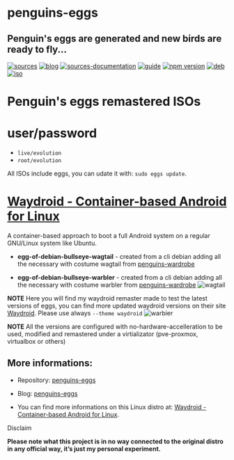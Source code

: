 penguins-eggs
=============

## Penguin&#39;s eggs are generated and new birds are ready to fly...
[![sources](https://img.shields.io/badge/github-sources-blue)](https://github.com/pieroproietti/penguins-eggs)
[![blog](https://img.shields.io/badge/blog-penguin's%20eggs-blue)](https://penguins-eggs.net)
[![sources-documentation](https://img.shields.io/badge/sources-documentation-blue)](https://penguins-eggs.net/sources-documentation/index.html)
[![guide](https://img.shields.io/badge/guide-penguin's%20eggs-blue)](https://penguins-eggs.net/book/)
[![npm version](https://img.shields.io/npm/v/penguins-eggs.svg)](https://npmjs.org/package/penguins-eggs)
[![deb](https://img.shields.io/badge/deb-packages-orange)](https://sourceforge.net/projects/penguins-eggs/files/packages-deb)
[![iso](https://img.shields.io/badge/iso-images-orange)](https://sourceforge.net/projects/penguins-eggs/files/iso)


# Penguin's eggs remastered ISOs

# user/password
* ```live/evolution```
* ```root/evolution```

All ISOs include eggs, you can udate it with: ```sudo eggs update```.

# [Waydroid - Container-based Android for Linux](https://waydro.id/)

 A container-based approach to boot a full Android system on a regular GNU/Linux system like Ubuntu.

* **egg-of-debian-bullseye-wagtail** - created from a cli debian adding all the necessary with costume wagtail from [penguins-wardrobe](https://github.com/pieroproietti/penguins-wardrobe)

* **egg-of-debian-bullseye-warbler** - created from a cli debian adding all the necessary with costume warbler from [penguins-wardrobe](https://github.com/pieroproietti/penguins-wardrobe)
![wagtail](https://a.fsdn.com/con/app/proj/penguins-eggs/screenshots/warbier.png/245/183)

**NOTE** Here you will find my waydroid remaster made to test the latest versions of eggs, you can find more updated waydroid versions on their site [Waydroid](https://waydro.id/#wdlinux). Please use always ```--theme waydroid```
![warbier](https://a.fsdn.com/con/app/proj/penguins-eggs/screenshots/warbier.png/245/183)

**NOTE** All the versions are configured with no-hardware-accelleration to be used, modified and remastered under a virtializator (pve-proxmox, virtualbox or others)

## More informations:

* Repository: [penguins-eggs](https://github.com/pieroproietti/penguins-eggs)
* Blog: [penguins-eggs](https://penguins-eggs.net)

* You can find more informations on this Linux distro at: [Waydroid - Container-based Android for Linux](https://waydro.id/).


Disclaim

__Please note what this project is in no way connected to the original distro in any official way, it’s just my personal experiment.__
